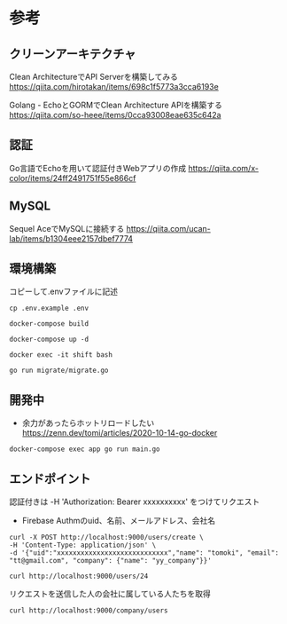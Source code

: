 # 参考

## クリーンアーキテクチャ
Clean ArchitectureでAPI Serverを構築してみる
https://qiita.com/hirotakan/items/698c1f5773a3cca6193e

Golang - EchoとGORMでClean Architecture APIを構築する
https://qiita.com/so-heee/items/0cca93008eae635c642a

## 認証

Go言語でEchoを用いて認証付きWebアプリの作成
https://qiita.com/x-color/items/24ff2491751f55e866cf

## MySQL

Sequel AceでMySQLに接続する
https://qiita.com/ucan-lab/items/b1304eee2157dbef7774

## 環境構築

コピーして.envファイルに記述
```
cp .env.example .env
```

```
docker-compose build
```

```
docker-compose up -d
```

```
docker exec -it shift bash
```

```
go run migrate/migrate.go
```

## 開発中
* 余力があったらホットリロードしたい
https://zenn.dev/tomi/articles/2020-10-14-go-docker

```
docker-compose exec app go run main.go
```

## エンドポイント
認証付きは -H 'Authorization: Bearer xxxxxxxxxx' をつけてリクエスト

* Firebase Authmのuid、名前、メールアドレス、会社名

```
curl -X POST http://localhost:9000/users/create \
-H 'Content-Type: application/json' \
-d '{"uid":"xxxxxxxxxxxxxxxxxxxxxxxxxxxx","name": "tomoki", "email": "tt@gmail.com", "company": {"name": "yy_company"}}'
```

```
curl http://localhost:9000/users/24
```

リクエストを送信した人の会社に属している人たちを取得
```
curl http://localhost:9000/company/users
```